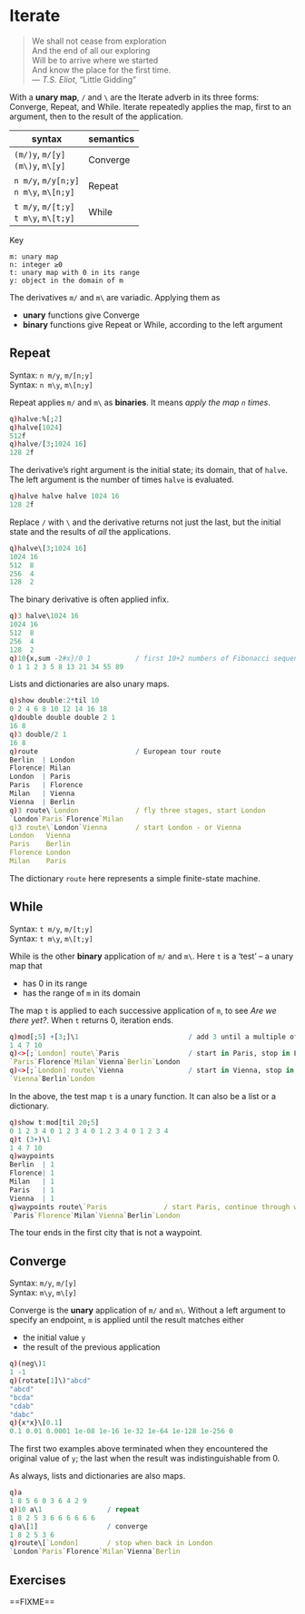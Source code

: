 # Iterate



> We shall not cease from exploration  
> And the end of all our exploring  
> Will be to arrive where we started  
> And know the place for the first time.  
> — _T.S. Eliot_, “Little Gidding”



With a **unary map**, `/` and `\` are the Iterate adverb in its three forms: Converge, Repeat, and While. Iterate repeatedly applies the map, first to an argument, then to the result of the application.

syntax                                    | semantics
------------------------------------------|----------
`(m/)y`, `m/[y]`<br>`(m\)y`, `m\[y]`      | Converge
`n m/y`, `m/y[n;y]`<br>`n m\y`, `m\[n;y]` | Repeat
`t m/y`, `m/[t;y]`<br>`t m\y`, `m\[t;y]`  | While

Key
```
m: unary map
n: integer ≥0
t: unary map with 0 in its range
y: object in the domain of m
```
The derivatives `m/` and `m\` are variadic. Applying them as

-   **unary** functions give Converge
-   **binary** functions give Repeat or While, according to the left argument


## Repeat 

Syntax: `n m/y`, `m/[n;y]`<br>
Syntax: `n m\y`, `m\[n;y]` 

Repeat applies `m/` and `m\` as **binaries**. It means _apply the map `n` times_.
```q
q)halve:%[;2]
q)halve[1024]
512f
q)halve/[3;1024 16]
128 2f
```
The derivative’s right argument is the initial state; its domain, that of `halve`. The left argument is the number of times `halve` is evaluated.
```q
q)halve halve halve 1024 16
128 2f
```
Replace `/` with `\` and the derivative returns not just the last, but the initial state and the results of _all_ the applications. 
```q
q)halve\[3;1024 16]
1024 16
512  8
256  4
128  2
```
The binary derivative is often applied infix.
```q
q)3 halve\1024 16
1024 16
512  8
256  4
128  2
q)10{x,sum -2#x}/0 1           / first 10+2 numbers of Fibonacci sequence
0 1 1 2 3 5 8 13 21 34 55 89
```
Lists and dictionaries are also unary maps.
```q
q)show double:2*til 10
0 2 4 6 8 10 12 14 16 18
q)double double double 2 1
16 8
q)3 double/2 1
16 8
q)route                        / European tour route
Berlin  | London
Florence| Milan
London  | Paris
Paris   | Florence
Milan   | Vienna
Vienna  | Berlin
q)3 route\`London              / fly three stages, start London
`London`Paris`Florence`Milan
q)3 route\`London`Vienna       / start London - or Vienna
London   Vienna
Paris    Berlin
Florence London
Milan    Paris
```
The dictionary `route` here represents a simple finite-state machine.


## While

Syntax: `t m/y`, `m/[t;y]`<br>
Syntax: `t m\y`, `m\[t;y]` 

While is the other **binary** application of `m/` and `m\`. Here `t` is a ‘test’ – a unary map that 

-   has 0 in its range
-   has the range of `m` in its domain

The map `t` is applied to each successive application of `m`, to see _Are we there yet?_. When `t` returns 0, iteration ends. 
```q
q)mod[;5] +[3;]\1                           / add 3 until a multiple of 5
1 4 7 10
q)<>[;`London] route\`Paris                 / start in Paris, stop in London
`Paris`Florence`Milan`Vienna`Berlin`London
q)<>[;`London] route\`Vienna                / start in Vienna, stop in London
`Vienna`Berlin`London
```
In the above, the test map `t` is a unary function. It can also be a list or a dictionary.
```q
q)show t:mod[til 20;5]
0 1 2 3 4 0 1 2 3 4 0 1 2 3 4 0 1 2 3 4
q)t (3+)\1
1 4 7 10
q)waypoints
Berlin  | 1
Florence| 1
Milan   | 1
Paris   | 1
Vienna  | 1
q)waypoints route\`Paris              / start Paris, continue through waypoints
`Paris`Florence`Milan`Vienna`Berlin`London
```
The tour ends in the first city that is not a waypoint.


## Converge

Syntax: `m/y`, `m/[y]`<br>
Syntax: `m\y`, `m\[y]` 

Converge is the **unary** application of `m/` and `m\`. Without a left argument to specify an endpoint, `m` is applied until the result matches either

-   the initial value `y`
-   the result of the previous application

```q
q)(neg\)1
1 -1
q)(rotate[1]\)"abcd"
"abcd"
"bcda"
"cdab"
"dabc"
q){x*x}\[0.1]
0.1 0.01 0.0001 1e-08 1e-16 1e-32 1e-64 1e-128 1e-256 0
```
The first two examples above terminated when they encountered the original value of `y`; the last when the result was indistinguishable from 0. 

As always, lists and dictionaries are also maps.
```q
q)a
1 8 5 6 0 3 6 4 2 9
q)10 a\1                / repeat
1 8 2 5 3 6 6 6 6 6 6
q)a\[1]                 / converge
1 8 2 5 3 6
q)route\[`London]       / stop when back in London
`London`Paris`Florence`Milan`Vienna`Berlin
```


## Exercises

==FIXME==